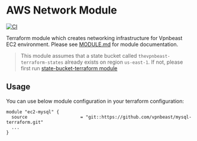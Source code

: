 # AWS Network Module
[![CI](https://github.com/vpnbeast/network-terraform/workflows/CI/badge.svg?event=push)](https://github.com/vpnbeast/network-terraform/actions?query=workflow%3ACI)

Terraform module which creates networking infrastructure for Vpnbeast EC2 environment. Please see [MODULE.md](MODULE.md) for module documentation.

> This module assumes that a state bucket called `thevpnbeast-terraform-states` already exists on region `us-east-1`. If not, please first run [state-bucket-terraform module](https://github.com/vpnbeast/state-bucket-terraform) 

## Usage
You can use below module configuration in your terraform configuration:
```
module "ec2-mysql" {
  source                    = "git::https://github.com/vpnbeast/mysql-terraform.git"
  ...
}
```